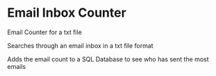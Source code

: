 # Email Inbox Counter
 Email Counter for a txt file

 Searches through an email inbox in a txt file format

 Adds the email count to a SQL Database to see who has sent the most emails
